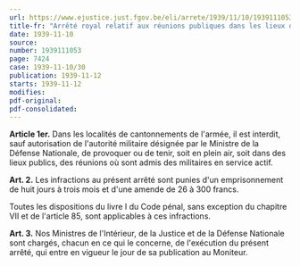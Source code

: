 ```yaml
---
url: https://www.ejustice.just.fgov.be/eli/arrete/1939/11/10/1939111053/justel
title-fr: "Arrêté royal relatif aux réunions publiques dans les lieux de cantonnements militaires."
date: 1939-11-10
source:
number: 1939111053
page: 7424
case: 1939-11-10/30
publication: 1939-11-12
starts: 1939-11-12
modifies:
pdf-original:
pdf-consolidated:
---
```


**Article 1er.** Dans les localités de cantonnements de l'armée, il est interdit, sauf autorisation de l'autorité militaire désignée par le Ministre de la Défense Nationale, de provoquer ou de tenir, soit en plein air, soit dans des lieux publics, des réunions où sont admis des militaires en service actif.

**Art. 2.** Les infractions au présent arrêté sont punies d'un emprisonnement de huit jours à trois mois et d'une amende de 26 à 300 francs.

Toutes les dispositions du livre I du Code pénal, sans exception du chapitre VII et de l'article 85, sont applicables à ces infractions.

**Art. 3.** Nos Ministres de l'Intérieur, de la Justice et de la Défense Nationale sont chargés, chacun en ce qui le concerne, de l'exécution du présent arrêté, qui entre en vigueur le jour de sa publication au Moniteur.
